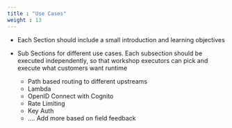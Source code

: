 ```yaml
---
title : "Use Cases"
weight : 13
---
```


* Each Section should include a small introduction and learning objectives

* Sub Sections for different use cases. Each subsection should be executed independently, so that workshop executors can pick and execute what customers want runtime
    * Path based routing to different upstreams
    * Lambda
    * OpenID Connect with Cognito
    * Rate Limiting
    * Key Auth
    * .... Add more based on field feedback